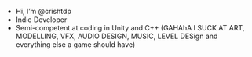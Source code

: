 - Hi, I’m @crishtdp
- Indie Developer
- Semi-competent at coding in Unity and C++ (GAHAhA I SUCK AT ART, MODELLING, VFX, AUDIO DESIGN, MUSIC, LEVEL DESign and everything else a game should have)

<!---
crishtdp/crishtdp is a ✨ special ✨ repository because its `README.md` (this file) appears on your GitHub profile.
You can click the Preview link to take a look at your changes.
--->
